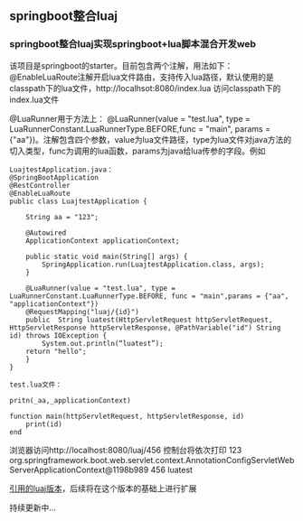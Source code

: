 ## springboot整合luaj
### springboot整合luaj实现springboot+lua脚本混合开发web
该项目是springboot的starter。目前包含两个注解，用法如下：
@EnableLuaRoute注解开启lua文件路由，支持传入lua路径，默认使用的是classpath下的lua文件，http://localhsot:8080/index.lua 访问classpath下的index.lua文件

@LuaRunner用于方法上：
@LuaRunner(value = "test.lua", type = LuaRunnerConstant.LuaRunnerType.BEFORE,func = "main", params = {"aa"})。注解包含四个参数，value为lua文件路径，type为lua文件对java方法的切入类型，func为调用的lua函数，params为java给lua传参的字段。例如

```
LuajtestApplication.java：
@SpringBootApplication
@RestController
@EnableLuaRoute
public class LuajtestApplication {

    String aa = "123";

    @Autowired
    ApplicationContext applicationContext;

    public static void main(String[] args) {
        SpringApplication.run(LuajtestApplication.class, args);
    }

    @LuaRunner(value = "test.lua", type = LuaRunnerConstant.LuaRunnerType.BEFORE, func = "main",params = {"aa", "applicationContext"})
    @RequestMapping("luaj/{id}")
    public  String luatest(HttpServletRequest httpServletRequest, HttpServletResponse httpServletResponse, @PathVariable("id") String id) throws IOException {
        System.out.println(“luatest”);
	return "hello";
    }
}

test.lua文件：

pritn(_aa,_applicationContext)

function main(httpServletRequest, httpServletResponse, id)
    print(id)
end

```
浏览器访问http://localhost:8080/luaj/456
控制台将依次打印
123  org.springframework.boot.web.servlet.context.AnnotationConfigServletWebServerApplicationContext@1198b989
456
luatest


<a href="https://github.com/nirenr/luaj">引用的luaj版本</a>，后续将在这个版本的基础上进行扩展

持续更新中...